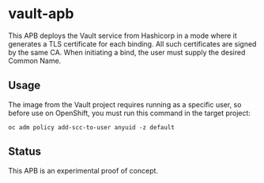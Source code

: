 # vault-apb

This APB deploys the Vault service from Hashicorp in a mode where it generates
a TLS certificate for each binding. All such certificates are signed by the
same CA. When initiating a bind, the user must supply the desired Common Name.

## Usage

The image from the Vault project requires running as a specific user, so before
use on OpenShift, you must run this command in the target project:

```
oc adm policy add-scc-to-user anyuid -z default
```

## Status

This APB is an experimental proof of concept.
